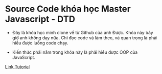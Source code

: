 # Source Code khóa học Master Javascript - DTD

- Đây là khóa học mình clone về từ Github của anh Được. Khóa này bây giờ anh không dạy nữa. Chỉ đọc code và làm theo, và quan trọng là phải hiểu được luồng code chạy.

- Kiến thức phải nắm trong khóa này là phải hiểu được OOP của JavaScript.

[Link Tutorial](https://github.com/dtdgroup/Javascript)